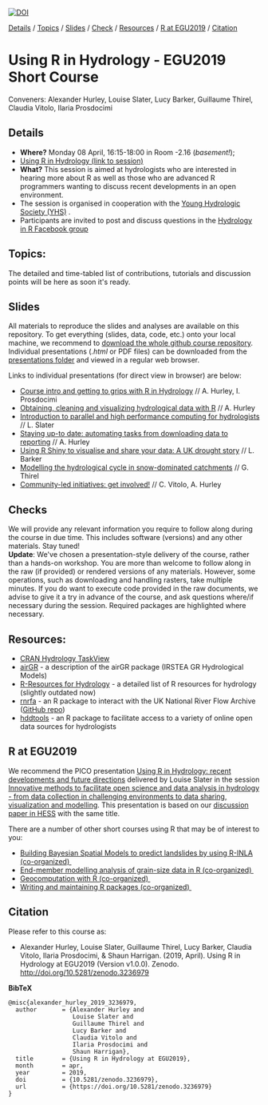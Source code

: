 [![DOI](https://zenodo.org/badge/169320856.svg)](https://zenodo.org/badge/latestdoi/169320856)

[Details](#Details) 
/ [Topics](#Topics) 
/ [Slides](#Slides) 
/ [Check](#Checks) 
/ [Resources](#Resources) 
/ [R at EGU2019](#r-at-egu2019)
/ [Citation](#Citation)

# Using R in Hydrology - EGU2019 Short Course

Conveners: Alexander Hurley, Louise Slater, Lucy Barker, Guillaume Thirel, Claudia Vitolo, Ilaria Prosdocimi


## Details 
- **Where?** Monday 08 April, 16:15-18:00 in Room -2.16 (*basement!*); 
- [Using R in Hydrology (link to session)](https://meetingorganizer.copernicus.org/EGU2019/session/30963 "Link to EGU Session Description")
- **What?** This session is aimed at hydrologists who are interested in hearing more about R as well as those who are advanced R programmers wanting to discuss recent developments in an open environment. 
- The session is organised in cooperation with the [Young Hydrologic Society (YHS)](https://younghs.com/ "Young Hydrologic Society website") .
- Participants are invited to post and discuss questions in the [Hydrology in R Facebook group](https://www.facebook.com/groups/1130214777123909/ "link to Hydro-R Facebook group")

## Topics:
The detailed and time-tabled list of contributions, tutorials and discussion points will be here as soon it's ready.

## Slides
All materials to reproduce the slides and analyses are available on this repository.
To get everything (slides, data, code, etc.) onto your local machine, we recommend to [download the whole github course repository](https://codeload.github.com/hydrosoc/rhydro_EGU19/zip/master). Individual presentations (*.html* or PDF files) can be downloaded from the [presentations folder](./presentations) and viewed in a regular web browser.

Links to individual presentations (for direct view in browser) are below:


- [Course intro and getting to grips with R in Hydrology](https://hydrosoc.github.io/rhydro_EGU19/presentations/01_02_intro_getting_to_grips/IPgetGrips.html) // A. Hurley, I. Prosdocimi
- [Obtaining, cleaning and visualizing 
hydrological data with R](https://hydrosoc.github.io/rhydro_EGU19/presentations/03_get_clean_viz/03_get-clean-viz.html#1) // A. Hurley 
- [Introduction to parallel and high performance computing for hydrologists](https://hydrosoc.github.io/rhydro_EGU19/presentations/04_hpc_computing/L.SlaterParallelPres.html) // L. Slater
- [Staying up-to date:
automating tasks from downloading data to reporting](https://hydrosoc.github.io/rhydro_EGU19/presentations/06_task_automation/06_task_automation.html) // A. Hurley
- [Using R Shiny to visualise and share your data: A UK drought story](https://hydrosoc.github.io/rhydro_EGU19/presentations/07_drought_app/LucyShinyPresentation_v2/lucy_shiny_v2.html) // L. Barker
- [Modelling the hydrological cycle in snow-dominated catchments](https://hydrosoc.github.io/rhydro_EGU19/presentations/08_snow_hydrology/snow_Thirel.html) // G. Thirel
- [Community-led initiatives: get involved!](https://hydrosoc.github.io/rhydro_EGU19/presentations/09_10_community_farewell/CV.html) // C. Vitolo, A. Hurley

## Checks
We will provide any relevant information you require to follow along during the course in due time. This includes software (versions) and any other materials. Stay tuned!  
**Update**: We've chosen a presentation-style delivery of the course, rather than a hands-on workshop. You are more than welcome to follow along in the raw  (if provided) or rendered versions of any materials. However, some operations, such as downloading and handling rasters, take multiple minutes. If you do want to execute code provided in the raw documents, we advise to give it a try in advance of the course, and ask questions where/if necessary during the session. Required packages are highlighted where necessary.
<!--- - To follow along, participants may wish to run the following code before the session: 
  install.packages(c("rnrfa", "lfstat", "osmdata", "tidyverse", "sf", "leaflet", "ncdf4","lubridate", "ggplot2", "raster", "rgdal", "airGRteaching", "airGR"))
- For the netCDF presentation, sample gridded data for 2015-06 can be downloaded directly by clicking <a href="https://catalogue.ceh.ac.uk/datastore/eidchub/b745e7b1-626c-4ccc-ac27-56582e77b900/chess_precip_201506.nc" rel="nofollow">here</a> and the catchment shapefile can be downloaded from <a href="http://nrfa.ceh.ac.uk/data/station/spatial_download/12001" rel="nofollow">here</a> (see acknowledgments in presentation).                
--->


## Resources:
- [CRAN Hydrology TaskView](https://cran.r-project.org/web/views/Hydrology.html "Hydrology TaskView on CRAN")
- <a href="https://odelaigue.github.io/airGR/" rel="nofollow">airGR</a> - a description of the airGR package (IRSTEA GR Hydrological Models)
- <a href="http://abouthydrology.blogspot.co.uk/2012/08/r-resources-for-hydrologists.html" rel="nofollow">R-Resources for Hydrology</a> - a detailed list of R resources for hydrology (slightly outdated now)
- <a href="https://journal.r-project.org/archive/2016/RJ-2016-036/RJ-2016-036.pdf" rel="nofollow">rnrfa</a> - an R package to interact with the UK National River Flow Archive ([GitHub repo](https://github.com/cvitolo/rnrfa))
- <a href="https://ropensci.github.io/hddtools/" rel="nofollow">hddtools</a> - an R package to facilitate access to a variety of online open data sources for hydrologists

## R at EGU2019

We recommend the PICO presentation [Using R in Hydrology: recent developments and future directions](https://meetingorganizer.copernicus.org/EGU2019/EGU2019-2823-2.pdf) delivered by Louise Slater in the session [Innovative methods to facilitate open science and data analysis in hydrology - from data collection in challenging environments to data sharing, visualization and modelling](https://meetingorganizer.copernicus.org/EGU2019/picos/31717). This presentation is based on our [discussion paper in HESS](https://www.hydrol-earth-syst-sci-discuss.net/hess-2019-50/) with the same title.

There are a number of other short courses using R that may be of interest to you:

- [Building Bayesian Spatial Models to predict landslides by using R-INLA (co-organized) ](https://meetingorganizer.copernicus.org/EGU2019/session/30928)
- [End-member modelling analysis of grain-size data in R (co-organized) ](https://meetingorganizer.copernicus.org/EGU2019/session/30964)
- [Geocomputation with R (co-organized) ](https://meetingorganizer.copernicus.org/EGU2019/session/31033)
- [Writing and maintaining R packages (co-organized) ](https://meetingorganizer.copernicus.org/EGU2019/session/31034)



 ## Citation
Please refer to this course as:
* Alexander Hurley, Louise Slater, Guillaume Thirel, Lucy Barker, Claudia Vitolo, Ilaria Prosdocimi, & Shaun Harrigan. (2019, April). Using R in Hydrology at EGU2019 (Version v1.0.0). Zenodo. http://doi.org/10.5281/zenodo.3236979

**BibTeX**
```
@misc{alexander_hurley_2019_3236979,
  author       = {Alexander Hurley and
                  Louise Slater and
                  Guillaume Thirel and
                  Lucy Barker and
                  Claudia Vitolo and
                  Ilaria Prosdocimi and
                  Shaun Harrigan},
  title        = {Using R in Hydrology at EGU2019},
  month        = apr,
  year         = 2019,
  doi          = {10.5281/zenodo.3236979},
  url          = {https://doi.org/10.5281/zenodo.3236979}
}
```

